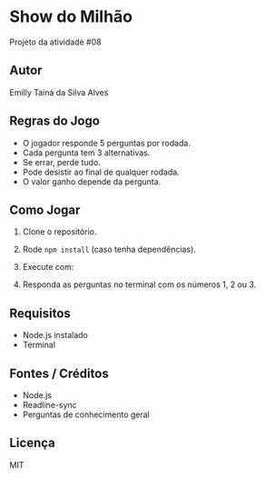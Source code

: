# Show do Milhão

Projeto da atividade #08 

## Autor

Emilly Tainá da Silva Alves

## Regras do Jogo

- O jogador responde 5 perguntas por rodada.
- Cada pergunta tem 3 alternativas.
- Se errar, perde tudo.
- Pode desistir ao final de qualquer rodada.
- O valor ganho depende da pergunta.

## Como Jogar
1. Clone o repositório.
2. Rode `npm install` (caso tenha dependências).
3. Execute com:

4. Responda as perguntas no terminal com os números 1, 2 ou 3.

## Requisitos

- Node.js instalado
- Terminal

## Fontes / Créditos

- Node.js
- Readline-sync
- Perguntas de conhecimento geral

## Licença

MIT

